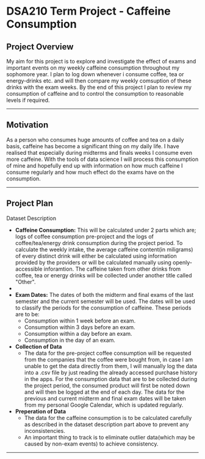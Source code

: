 # DSA210 Term Project - Caffeine Consumption

## Project Overview
 My aim for this project is to explore and investigate the effect of exams and important events on my weekly caffeine consumption throughout my sophomore year. I plan to log down whenever i consume coffee, tea or energy-drinks etc. and will then compare my weekly comsuption of these drinks with the exam weeks. By the end of this project I plan to review my consumption of caffeine and to control the consumption to reasonable levels if required.
 
---
## Motivation
 As a person who consumes huge amounts of coffee and tea on a daily basis, caffeine has become a significant thing on my daily life. I have realised that especially during midterms and finals weeks I consume even more caffeine. With the tools of data science I will process this consumption of mine and hopefully end up with information on how much caffeine I consume regularly and how much effect do the exams have on the consumption.
 
---
## Project Plan

 Dataset Description 
 
  - **Caffeine Consumption:** This will be calculated under 2 parts which are; logs of coffee consumption pre-project and the logs of coffee/tea/energy drink consumption during the project period. To calculate the weekly intake, the average caffeine content(in miligrams) of every distinct drink will either be calculated using information provided by the providers or will be calculated manually using openly-accessible inforamtion. The caffeine taken from other drinks from coffee, tea or energy drinks will be collected under another title called "Other".
  - 
  - **Exam Dates:** The dates of both the midterm and final exams of the last semester and the current semester will be used. The dates will be used to classify the periods for the consumption of caffeine. These periods are to be:
    - Consumption within 1 week before an exam.
    - Consumption within 3 days before an exam.
    - Consumption within a day before an exam.
    - Consumption in the day of an exam.
- **Collection of Data**
  - The data for the pre-project coffee consumption will be requested from the companies that the coffee were bought from, in case I am unable to get the data directly from them, I will manually log the data into a .csv file by just reading the already accessed purchase history in the apps. For the consumption data that are to be collected during the project period, the consumed product will first be noted down and will then be logged at the end of each day. The data for the previous and current midterm and final exam dates will be taken from my personal Google Calendar, which is updated regularly.
- **Preperation of Data**
  - The data for the caffeine consumption is to be calculated carefully as described in the dataset description part above to prevent any inconsistencies.
  - An important thing to track is to eliminate outlier data(which may be caused by non-exam events) to achieve consistency.
 
---
